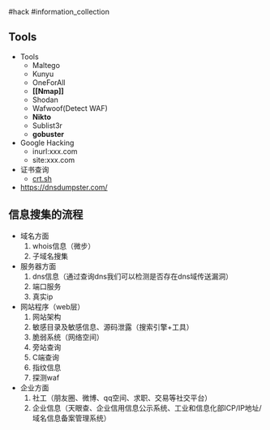 #hack #information_collection 
 ## Tools
- Tools
	- Maltego
	- Kunyu
	- OneForAll
	- **[[Nmap]]**
	- Shodan
	- Wafwoof(Detect WAF)
	- **Nikto**
	- Sublist3r
	- **gobuster**
- Google Hacking
	- inurl:xxx.com
	- site:xxx.com
- 证书查询
	- [crt.sh](https://crt.sh)
- https://dnsdumpster.com/


## 信息搜集的流程
- 域名方面
	1. whois信息（微步）
	2. 子域名搜集
- 服务器方面
	1. dns信息（通过查询dns我们可以检测是否存在dns域传送漏洞）
	2. 端口服务
	3. 真实ip
- 网站程序（web层）
	1. 网站架构
	2. 敏感目录及敏感信息、源码泄露（搜索引擎+工具）
	3. 脆弱系统（网络空间）
	4. 旁站查询
	5. C端查询
	6. 指纹信息 
	7. 探测waf
- 企业方面
	1. 社工（朋友圈、微博、qq空间、求职、交易等社交平台）
	2. 企业信息（天眼查、企业信用信息公示系统、工业和信息化部ICP/IP地址/域名信息备案管理系统）